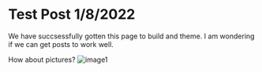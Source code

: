 # Test Post 1/8/2022
We have succsessfully gotten this page to build and theme. I am wondering if we can get posts to work well.

How about pictures?
![image1](https://user-images.githubusercontent.com/25676667/148702958-71c42f73-f231-483d-8dd5-35f724eac496.jpg)

